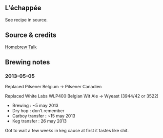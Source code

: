 ## L'échappée

See recipe in source.

## Source & credits

[Homebrew Talk][hb]

## Brewing notes

### 2013-05-05

Replaced Pilsener Belgium -> Pilsener Canadien

Replaced White Labs WLP400 Belgian Wit Ale -> Wyeast (3944/42 or 3522)

- Brewing : ~5 may 2013
- Dry hop : don't remember
- Carboy transfer : ~15 may 2013
- Keg transfer : 26 may 2013

Got to wait a few weeks in keg cause at first it tastes like shit.

[hb]: http://www.homebrewtalk.com/f70/wit-power-allagash-white-clone-175286/
